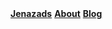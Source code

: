 <div id="mySidebar" class="sidebar">
  <!--<a href="javascript:void(0)" class="closebtn" onclick="closeNav()">&times;</a>-->
  <a href="/"><strong>Jenazads</strong></a>
  <a href="/about"><strong>About</strong></a>
  <a href="/blog"><strong>Blog</strong></a>
</div>
<script>
function interactNav(){
  if (!visible) {
    openNav()
  } else {
    closeNav()
  }
}

function openNav() {
  document.getElementById("mySidebar").style.width = "130px";
  document.body.style.backgroundColor = "rgba(0,0,0,0.3)";
  visible = true
}

function closeNav() {
  document.getElementById("mySidebar").style.width = "0";
  document.body.style.backgroundColor = "white";
  visible = false
}
</script>
